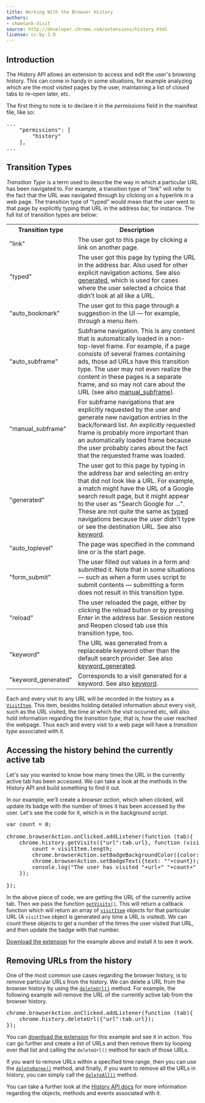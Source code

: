```yaml
---
title: Working With the Browser History
authors:
- shwetank-dixit
source: http://developer.chrome.com/extensions/history.html
license: cc-by-3.0
---
```


## Introduction
The History API allows an extension to access and edit the user's browsing history. This can come in handy in some situations, for example analyzing which are the most visited pages by the user, maintaining a list of closed tabs to re-open later, etc.

The first thing to note is to declare it in the *permissions* field in the mainifest file, like so:

<pre class="prettyprint">...
	"permissions": [
		"history"
	],
...
</pre>

## Transition Types

*Transition Type* is a term used to describe the way in which a particular URL has been navigated to. For example, a transition type of "link" will refer to the fact that the URL was navigated through by clicking on a hyperlink in a web page. The transition type of "typed" would mean that the user went to that page by explicitly typing that URL in the address bar, for instance. The full list of transition types are below:

<table>
<tr>
	<th> Transition type </th> <th> Description </th>
</tr>
<tr id="tt_link">
	<td>"link"</td>
	<td>
		The user got to this page by clicking a link on another page.
	</td>
</tr>
<tr id="tt_typed">
	<td>"typed"</td>
	<td>
		The user got this page by typing the URL in the address bar.
		Also used for other explicit navigation actions.
		See also <a href="#tt_generated">generated</a>,
		which is used for cases where the user selected a choice
		that didn't look at all like a URL.
	</td>
</tr>
<tr id="tt_auto_bookmark">
	<td>"auto_bookmark"</td>
	<td>
		The user got to this page through a suggestion in the UI &mdash;
		for example, through a menu item.
	</td>
</tr>
<tr id="tt_auto_subframe">
	<td>"auto_subframe"</td>
	<td>
		Subframe navigation.
		This is any content that is automatically
		loaded in a non-top-level frame.
		For example, if a page consists of
		several frames containing ads,
		those ad URLs have this transition type.
		The user may not even realize the content in these pages
		is a separate frame, and so may not care about the URL
		(see also <a href="#tt_manual_subframe">manual_subframe</a>).
	</td>
</tr>
<tr id="tt_manual_subframe">
	<td>"manual_subframe"</td>
	<td>
		For subframe navigations that are explicitly requested by the user
		and generate new navigation entries in the back/forward list.
		An explicitly requested frame is probably more important than
		an automatically loaded frame
		because the user probably cares about the fact that
		the requested frame was loaded.
	</td>
</tr>
<tr id="tt_generated">
	<td>"generated"</td>
	<td>
		The user got to this page by typing in the address bar
		and selecting an entry that did not look like a URL.
		For example, a match might have the URL of a Google search result page,
		but it might appear to the user as "Search Google for ...".
		These are not quite the same as <a href="#tt_typed">typed</a> navigations
		because the user didn't type or see the destination URL.
		See also <a href="#tt_keyword">keyword</a>.
	</td>
</tr>
<tr id="tt_auto_toplevel">
	<td>"auto_toplevel"</td>
	<td>
		The page was specified in the command line or is the start page.
	</td>
</tr>
<tr id="tt_form_submit">
	<td>"form_submit"</td>
	<td>
		The user filled out values in a form and submitted it.
		Note that in some situations &mdash;
		such as when a form uses script to submit contents &mdash;
		submitting a form does not result in this transition type.
	</td>
</tr>
<tr id="tt_reload">
	<td>"reload"</td>
	<td>
		The user reloaded the page,
		either by clicking the reload button
		or by pressing Enter in the address bar.
		Session restore and Reopen closed tab use this transition type, too.
	</td>
</tr>
<tr id="tt_keyword">
	<td>"keyword"</td>
	<td>
		The URL was generated from a replaceable keyword
		other than the default search provider.
		See also
		<a href="#tt_keyword_generated">keyword_generated</a>.
	</td>
</tr>
<tr id="tt_keyword_generated">
	<td>"keyword_generated"</td>
	<td>
		Corresponds to a visit generated for a keyword.
		See also <a href="#tt_keyword">keyword</a>.
	</td>
</tr>
</table>


Each and every visit to any URL will be recorded in the history as a [`VisitItem`](https://developer.chrome.com/extensions/history#type-VisitItem). This item, besides holding detailed information about every visit, such as the URL visited, the time at which the visit occurred etc, will also hold information regarding the *transition type*, that is, how the user reached the webpage. Thus each and every visit to a web page will have a *transition type* associated with it.


## Accessing the history behind the currently active tab

Let's say you wanted to know how many times the URL in the currently active tab has been accessed. We can take a look at the methods in the History API and build something to find it out.

In our example, we'll create a *browser action*, which when clicked, will update its badge with the number of times it has been accessed by the user. Let's see the code for it, which is in the background script.

<pre class="prettyprint">var count = 0;

chrome.browserAction.onClicked.addListener(function (tab){
	chrome.history.getVisits({"url":tab.url}, function (visitItem) {
		count = visitItem.length;
		chrome.browserAction.setBadgeBackgroundColor({color: "#ff0000"});
		chrome.browserAction.setBadgeText({text: ""+count});
		console.log("The user has visited "+url+" "+count+" times.");
	});

});</pre>

In the above piece of code, we are getting the URL of the currently active tab. Then we pass the function [`getVisits()`](https://developer.chrome.com/extensions/history#method-getVisits). This will return a callback function which will return an array of [`visitItem`](https://developer.chrome.com/extensions/history#type-VisitItem) objects for that particular URL (A `visitItem` object is generated any time a URL is visited). We can count these objects to get a number of the times the user visited that URL, and then update the badge with that number.

[Download the extension](samples/HistoryAPI-1.nex) for the example above and install it to see it work.

## Removing URLs from the history

One of the most common use cases regarding the browser history, is to remove particular URLs from the history. We can delete a URL from the browser history by using the [`deleteUrl()`](https://developer.chrome.com/extensions/history#method-deleteUrl) method. For example, the following example will remove the URL of the currently active tab from the browser history.

<pre class="prettyprint">chrome.browserAction.onClicked.addListener(function (tab){
	chrome.history.deleteUrl({"url":tab.url});
});</pre>

You can [download the extension](samples/HistoryAPI-2.nex) for this example and see it in action. You can go further and create a list of URLs and then remove them by looping over that list and calling the `deleteUrl()` method for each of those URLs.

If you want to remove URLs within a specified time range, then you can use the [`deleteRange()`](https://developer.chrome.com/extensions/history#method-deleteRange) method, and finally, if you want to remove all the URLs in history, you can simply call the [`deleteAll()`](https://developer.chrome.com/extensions/history#method-deleteAll) method.

You can take a further look at the [History API docs](https://developer.chrome.com/extensions/history) for more information regarding the objects, methods and events associated with it.
